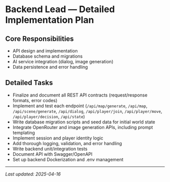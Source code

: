# Backend Lead — Detailed Implementation Plan

## Core Responsibilities
- API design and implementation
- Database schema and migrations
- AI service integration (dialog, image generation)
- Data persistence and error handling

## Detailed Tasks
- Finalize and document all REST API contracts (request/response formats, error codes)
- Implement and test each endpoint (`/api/map/generate`, `/api/map`, `/api/scene/generate`, `/api/dialog`, `/api/player/join`, `/api/player/move`, `/api/player/decision`, `/api/state`)
- Write database migration scripts and seed data for initial world state
- Integrate OpenRouter and image generation APIs, including prompt templating
- Implement session and player identity logic
- Add thorough logging, validation, and error handling
- Write backend unit/integration tests
- Document API with Swagger/OpenAPI
- Set up backend Dockerization and .env management

---

_Last updated: 2025-04-16_
